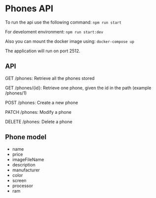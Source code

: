 # Phones API

To run the api use the following command: `npm run start`

For develoment environment: `npm run start:dev`

Also you can mount the docker image using: `docker-compose up`

The application will run on port 2512.

## API

GET /phones: Retrieve all the phones stored

GET /phones/{id}: Retrieve one phone, given the id in the path (example /phones/1)

POST /phones: Create a new phone

PATCH /phones: Modify a phone

DELETE /phones: Delete a phone

## Phone model

- name
- price
- imageFileName
- description
- manufacturer
- color
- screen
- processor
- ram
